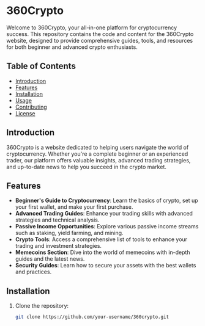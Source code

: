 # 360Crypto

Welcome to 360Crypto, your all-in-one platform for cryptocurrency success. This repository contains the code and content for the 360Crypto website, designed to provide comprehensive guides, tools, and resources for both beginner and advanced crypto enthusiasts.

## Table of Contents
- [Introduction](#introduction)
- [Features](#features)
- [Installation](#installation)
- [Usage](#usage)
- [Contributing](#contributing)
- [License](#license)

## Introduction
360Crypto is a website dedicated to helping users navigate the world of cryptocurrency. Whether you're a complete beginner or an experienced trader, our platform offers valuable insights, advanced trading strategies, and up-to-date news to help you succeed in the crypto market.

## Features
- **Beginner's Guide to Cryptocurrency**: Learn the basics of crypto, set up your first wallet, and make your first purchase.
- **Advanced Trading Guides**: Enhance your trading skills with advanced strategies and technical analysis.
- **Passive Income Opportunities**: Explore various passive income streams such as staking, yield farming, and mining.
- **Crypto Tools**: Access a comprehensive list of tools to enhance your trading and investment strategies.
- **Memecoins Section**: Dive into the world of memecoins with in-depth guides and the latest news.
- **Security Guides**: Learn how to secure your assets with the best wallets and practices.

## Installation
1. Clone the repository:
   ```bash
   git clone https://github.com/your-username/360crypto.git
